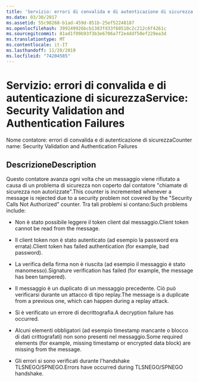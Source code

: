 ```yaml
---
title: 'Servizio: errori di convalida e di autenticazione di sicurezza'
ms.date: 03/30/2017
ms.assetid: 55c98268-b1ad-459d-851b-25ef52248187
ms.openlocfilehash: 399249926bcb1383fd33f60510c2c212c6f4261c
ms.sourcegitcommit: 81ad1f09b93f3b3e6706a7f2e4ddf50ef229ea3d
ms.translationtype: MT
ms.contentlocale: it-IT
ms.lasthandoff: 11/20/2019
ms.locfileid: "74204585"
---
```

# <a name="service-security-validation-and-authentication-failures"></a><span data-ttu-id="e17a9-102">Servizio: errori di convalida e di autenticazione di sicurezza</span><span class="sxs-lookup"><span data-stu-id="e17a9-102">Service: Security Validation and Authentication Failures</span></span>
<span data-ttu-id="e17a9-103">Nome contatore: errori di convalida e di autenticazione di sicurezza</span><span class="sxs-lookup"><span data-stu-id="e17a9-103">Counter name: Security Validation and Authentication Failures</span></span>  
  
## <a name="description"></a><span data-ttu-id="e17a9-104">Descrizione</span><span class="sxs-lookup"><span data-stu-id="e17a9-104">Description</span></span>  
 <span data-ttu-id="e17a9-105">Questo contatore avanza ogni volta che un messaggio viene rifiutato a causa di un problema di sicurezza non coperto dal contatore "chiamate di sicurezza non autorizzate".</span><span class="sxs-lookup"><span data-stu-id="e17a9-105">This counter is incremented whenever a message is rejected due to a security problem not covered by the "Security Calls Not Authorized" counter.</span></span> <span data-ttu-id="e17a9-106">Tra tali problemi si contano:</span><span class="sxs-lookup"><span data-stu-id="e17a9-106">Such problems include:</span></span>  
  
- <span data-ttu-id="e17a9-107">Non è stato possibile leggere il token client dal messaggio.</span><span class="sxs-lookup"><span data-stu-id="e17a9-107">Client token cannot be read from the message.</span></span>  
  
- <span data-ttu-id="e17a9-108">Il client token non è stato autenticato (ad esempio la password era errata).</span><span class="sxs-lookup"><span data-stu-id="e17a9-108">Client token has failed authentication (for example, bad password).</span></span>  
  
- <span data-ttu-id="e17a9-109">La verifica della firma non è riuscita (ad esempio il messaggio è stato manomesso).</span><span class="sxs-lookup"><span data-stu-id="e17a9-109">Signature verification has failed (for example, the message has been tampered).</span></span>  
  
- <span data-ttu-id="e17a9-110">Il messaggio è un duplicato di un messaggio precedente. Ciò può verificarsi durante un attacco di tipo replay.</span><span class="sxs-lookup"><span data-stu-id="e17a9-110">The message is a duplicate from a previous one, which can happen during a replay attack.</span></span>  
  
- <span data-ttu-id="e17a9-111">Si è verificato un errore di decrittografia.</span><span class="sxs-lookup"><span data-stu-id="e17a9-111">A decryption failure has occurred.</span></span>  
  
- <span data-ttu-id="e17a9-112">Alcuni elementi obbligatori (ad esempio timestamp mancante o blocco di dati crittografati) non sono presenti nel messaggio.</span><span class="sxs-lookup"><span data-stu-id="e17a9-112">Some required elements (for example, missing timestamp or encrypted data block) are missing from the message.</span></span>  
  
- <span data-ttu-id="e17a9-113">Gli errori si sono verificati durante l'handshake TLSNEGO/SPNEGO.</span><span class="sxs-lookup"><span data-stu-id="e17a9-113">Errors have occurred during TLSNEGO/SPNEGO handshake.</span></span>
